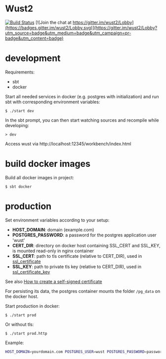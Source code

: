 # Wust2
[![Build Status](https://travis-ci.org/woost/wust2.svg?branch=master)](https://travis-ci.org/woost/wust2)
[![Join the chat at https://gitter.im/wust2/Lobby](https://badges.gitter.im/wust2/Lobby.svg)](https://gitter.im/wust2/Lobby?utm_source=badge&utm_medium=badge&utm_campaign=pr-badge&utm_content=badge)

# development

Requirements:
* sbt
* docker

Start all needed services in docker (e.g. postgres with initialization) and run sbt with corresponding environment variables:
```
$ ./start dev
```

In the sbt prompt, you can then start watching sources and recompile while developing:
```
> dev
```

Access wust via http://localhost:12345/workbench/index.html

# build docker images

Build all docker images in project:
```
$ sbt docker
```

# production

Set environment variables according to your setup:
* **HOST_DOMAIN**: domain (example.com)
* **POSTGRES_PASSWORD**: a password for the postgres application user 'wust'
* **CERT_DIR**: directory on docker host containing SSL_CERT and SSL_KEY, is mounted read-only in nginx container
* **SSL_CERT**: path to tls certificate (relative to CERT_DIR), used in [ssl_certificate](https://nginx.org/en/docs/http/ngx_http_ssl_module.html#ssl_certificate) 
* **SSL_KEY**: path to private tls key (relative to CERT_DIR), used in [ssl_certificate_key](https://nginx.org/en/docs/http/ngx_http_ssl_module.html#ssl_certificate_key)

See also [How to create a self-signed certificate](https://stackoverflow.com/questions/10175812/how-to-create-a-self-signed-certificate-with-openssl)

For persisting its data, the postgres container mounts the folder `/pg_data` on the docker host.

Start production in docker:
```
$ ./start prod
```

Or without tls:
```
$ ./start prod.http
```

Example:
```bash
HOST_DOMAIN=yourdomain.com POSTGRES_USER=wust POSTGRES_PASSWORD=password CERT_DIR=/home/user/certs SSL_CERT=cert.pem SSL_KEY=key.pem ./start prod
```

